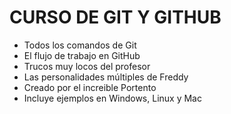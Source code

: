 # CURSO DE GIT Y GITHUB
* Todos los comandos de Git
* El flujo de trabajo en GitHub
* Trucos muy locos del profesor
* Las personalidades múltiples de Freddy
* Creado por el increible Portento
* Incluye ejemplos en Windows, Linux y Mac